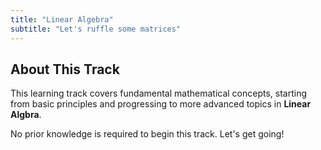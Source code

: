 ```yaml
---
title: "Linear Algebra"
subtitle: "Let's ruffle some matrices"
---
```


## About This Track

This learning track covers fundamental mathematical concepts, starting from basic principles and progressing to more advanced topics in **Linear Algbra**. 

No prior knowledge is required to begin this track. Let's get going!